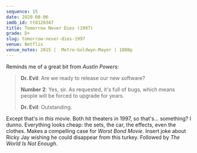 ```yaml
---
sequence: 15
date: 2020-08-06
imdb_id: tt0120347
title: Tomorrow Never Dies (1997)
grade: D+
slug: tomorrow-never-dies-1997
venue: Netflix
venue_notes: 2015 |  Metro-Goldwyn-Mayer | 1080p
---
```


Reminds me of a great bit from <span data-imdb-id="tt0118655">_Austin Powers_</span>:

> **Dr. Evil**: Are we ready to release our new software?
>
> **Number 2**: Yes, sir. As requested, it's full of bugs, which means people will be forced to upgrade for years.
>
> **Dr. Evil**: Outstanding.

Except that's in _this_ movie. Both hit theaters in 1997, so that's… something? I dunno. Everything looks cheap: the sets, the car, the effects, even the clothes. Makes a compelling case for _Worst Bond Movie_. Insert joke about Ricky Jay wishing he could disappear from this turkey. Followed by <span data-imdb-id="tt0143145">_The World Is Not Enough_</span>.
